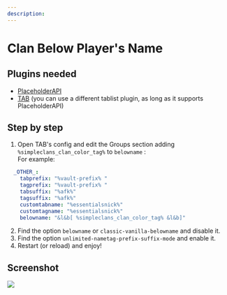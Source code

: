 ```yaml
---
description:
---
```


# Clan Below Player's Name

## Plugins needed

- [PlaceholderAPI](https://www.spigotmc.org/resources/placeholderapi.6245/)
- [TAB](https://www.spigotmc.org/resources/tab-1-5-x-1-15-x-free-version.57806/) (you can use a different tablist plugin, as long as it supports PlaceholderAPI)

## Step by step

1. Open TAB's config and edit the Groups section adding `%simpleclans_clan_color_tag%` to `belowname` :\
For example:
```yml
  _OTHER_:
    tabprefix: "%vault-prefix% "
    tagprefix: "%vault-prefix% "
    tabsuffix: "%afk%"
    tagsuffix: "%afk%"
    customtabname: "%essentialsnick%"
    customtagname: "%essentialsnick%"
    belowname: "&l&b[ %simpleclans_clan_color_tag% &l&b]"
```
2. Find the option `belowname` or `classic-vanilla-belowname` and disable it.
3. Find the option `unlimited-nametag-prefix-suffix-mode` and enable it.
4. Restart (or reload) and enjoy!

## Screenshot

![](../.gitbook/assets/clan-tag-below-player-name.png)